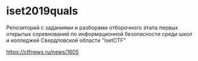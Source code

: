 # iset2019quals
Репозиторий с заданиями и разборами отборочного этапа первых открытых соревнований по информационной безопасности среди школ и колледжей Свердловской области "IsetCTF"

https://ctfnews.ru/news/1605
